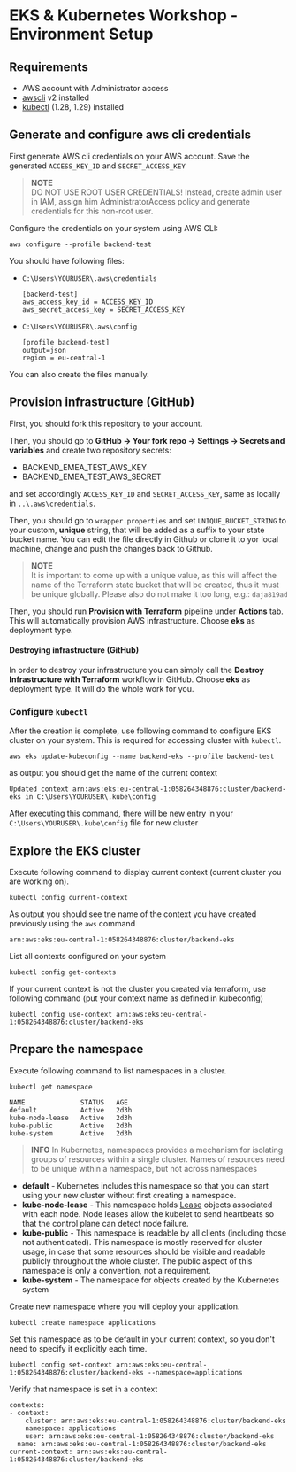 # EKS & Kubernetes Workshop - Environment Setup

## Requirements

* AWS account with Administrator access
* [awscli](https://docs.aws.amazon.com/cli/latest/userguide/getting-started-install.html) v2 installed
* [kubectl](https://kubernetes.io/docs/tasks/tools/) (1.28, 1.29) installed

## Generate and configure aws cli credentials

First generate AWS cli credentials on your AWS account. Save the generated `ACCESS_KEY_ID` and `SECRET_ACCESS_KEY`  

> **NOTE**  
> DO NOT USE ROOT USER CREDENTIALS! Instead, create admin user in IAM, assign him AdministratorAccess policy and generate credentials for this non-root user.

Configure the credentials on your system using AWS CLI:

```
aws configure --profile backend-test
```

You should have following files:
* `C:\Users\YOURUSER\.aws\credentials` 
    ```
    [backend-test]
    aws_access_key_id = ACCESS_KEY_ID
    aws_secret_access_key = SECRET_ACCESS_KEY
    ```
* `C:\Users\YOURUSER\.aws\config`
    ```
    [profile backend-test]
    output=json
    region = eu-central-1
    ```

You can also create the files manually.

## Provision infrastructure (GitHub)

First, you should fork this repository to your account.

Then, you should go to **GitHub -> Your fork repo -> Settings -> Secrets and variables** and create two repository secrets:
* BACKEND_EMEA_TEST_AWS_KEY
* BACKEND_EMEA_TEST_AWS_SECRET

and set accordingly `ACCESS_KEY_ID` and `SECRET_ACCESS_KEY`, same as locally in `..\.aws\credentials`.


Then, you should go to `wrapper.properties` and set `UNIQUE_BUCKET_STRING` to your custom, **unique** string, that will be added as a suffix to your state bucket name. You can edit the file directly in Github or clone it to yor local machine, change and push the changes back to Github.

> **NOTE**  
> It is important to come up with a unique value, as this will affect the name of the Terraform state bucket that will be created, thus it must be unique globally. Please also do not make it too long, e.g.: `daja819ad`


Then, you should run **Provision with Terraform** pipeline under **Actions** tab. This will automatically provision AWS infrastructure. Choose **eks** as deployment type.

#### Destroying infrastructure (GitHub)
In order to destroy your infrastructure you can simply call the **Destroy Infrastructure with Terraform** workflow in GitHub. Choose **eks** as deployment type. It will do the whole work for you.

### Configure `kubectl`

After the creation is complete, use following command to configure EKS cluster on your system. This is required for accessing cluster with `kubectl`. 
```
aws eks update-kubeconfig --name backend-eks --profile backend-test
```
as output you should get the name of the current context
```
Updated context arn:aws:eks:eu-central-1:058264348876:cluster/backend-eks in C:\Users\YOURUSER\.kube\config
```

After executing this command, there will be new entry in your `C:\Users\YOURUSER\.kube\config` file for new cluster

## Explore the EKS cluster

Execute following command to display current context (current cluster you are working on). 
```
kubectl config current-context
```
As output you should see tne name of the context you have created previously using the `aws` command
```
arn:aws:eks:eu-central-1:058264348876:cluster/backend-eks
```

List all contexts configured on your system
```
kubectl config get-contexts
```

If your current context is not the cluster you created via terraform, use following command (put your context name as defined in kubeconfig)
```
kubectl config use-context arn:aws:eks:eu-central-1:058264348876:cluster/backend-eks
```

## Prepare the namespace

Execute following command to list namespaces in a cluster. 
```
kubectl get namespace
```
```
NAME              STATUS   AGE
default           Active   2d3h
kube-node-lease   Active   2d3h
kube-public       Active   2d3h
kube-system       Active   2d3h
```

> **INFO** 
> In Kubernetes, namespaces provides a mechanism for isolating groups of resources within a single cluster. Names of resources need to be unique within a namespace, but not across namespaces

* **default** - Kubernetes includes this namespace so that you can start using your new cluster without first creating a namespace.
* **kube-node-lease** - This namespace holds [Lease](https://kubernetes.io/docs/concepts/architecture/leases/) objects associated with each node. Node leases allow the kubelet to send heartbeats so that the control plane can detect node failure.
* **kube-public** - This namespace is readable by all clients (including those not authenticated). This namespace is mostly reserved for cluster usage, in case that some resources should be visible and readable publicly throughout the whole cluster. The public aspect of this namespace is only a convention, not a requirement.
* **kube-system** - The namespace for objects created by the Kubernetes system

Create new namespace where you will deploy your application. 
```
kubectl create namespace applications
```

Set this namespace as to be default in your current context, so you don't need to specify it explicitly each time.
``` 
kubectl config set-context arn:aws:eks:eu-central-1:058264348876:cluster/backend-eks --namespace=applications
```

Verify that namespace is set in a context
```
contexts:
- context:
    cluster: arn:aws:eks:eu-central-1:058264348876:cluster/backend-eks
    namespace: applications
    user: arn:aws:eks:eu-central-1:058264348876:cluster/backend-eks
  name: arn:aws:eks:eu-central-1:058264348876:cluster/backend-eks
current-context: arn:aws:eks:eu-central-1:058264348876:cluster/backend-eks
```

